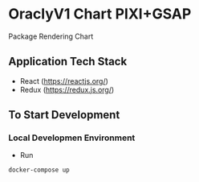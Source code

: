 # OraclyV1 Chart PIXI+GSAP

Package Rendering Chart

## Application Tech Stack
- React (https://reactjs.org/)
- Redux (https://redux.js.org/)

## To Start Development

### Local Developmen Environment

- Run
```
docker-compose up
```


